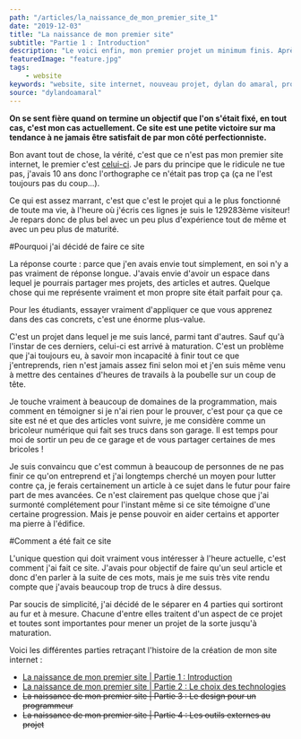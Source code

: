 ```yaml
---
path: "/articles/la_naissance_de_mon_premier_site_1"
date: "2019-12-03"
title: "La naissance de mon premier site"
subtitle: "Partie 1 : Introduction"
description: "Le voici enfin, mon premier projet un minimum finis. Après des dizaines de projets abandonnés, j'arrive enfin à finir quelque chose et ce quelque chose c'est mon site! Quoi de mieux comme premier article que de parler de ce site qui m'a occupé un peu de mon temps libre."
featuredImage: "feature.jpg"
tags:
    - website
keywords: "website, site internet, nouveau projet, dylan do amaral, programmation, front end, gatsby, site vitrine, blog, blogs, article, articles, faire un blog, écrire des articles, site statique"
source: "dylandoamaral"
---
```


**On se sent fière quand on termine un objectif que l'on s'était fixé, en tout cas, c'est mon cas actuellement. Ce site est une petite victoire sur ma tendance à ne jamais être satisfait de par mon côté perfectionniste.**

Bon avant tout de chose, la vérité, c'est que ce n'est pas mon premier site internet, le premier c'est [celui-ci](http://astuce-invizimals.e-monsite.com/). Je pars du principe que le ridicule ne tue pas, j'avais 10 ans donc l'orthographe ce n'était pas trop ça (ça ne l'est toujours pas du coup...). 

Ce qui est assez marrant, c'est que c'est le projet qui a le plus fonctionné de toute ma vie, à l'heure où j'écris ces lignes je suis le 129283ème visiteur! Je repars donc de plus bel avec un peu plus d'expérience tout de même et avec un peu plus de maturité.

#Pourquoi j'ai décidé de faire ce site

La réponse courte : parce que j'en avais envie tout simplement, en soi n'y a pas vraiment de réponse longue. J'avais envie d'avoir un espace dans lequel je pourrais partager mes projets, des articles et autres. Quelque chose qui me représente vraiment et mon propre site était parfait pour ça.

<aside-element>
    <callout-element type="advice">Pour les étudiants, essayer vraiment d'appliquer ce que vous apprenez dans des cas concrets, c'est une énorme plus-value.</callout-element>
</aside-element>

C'est un projet dans lequel je me suis lancé, parmi tant d'autres. Sauf qu'à l'instar de ces derniers, celui-ci est arrivé à maturation. C'est un problème que j'ai toujours eu, à savoir mon incapacité à finir tout ce que j'entreprends, rien n'est jamais assez fini selon moi et j'en suis même venu à mettre des centaines d'heures de travails à la poubelle sur un coup de tête.

Je touche vraiment à beaucoup de domaines de la programmation, mais comment en témoigner si je n'ai rien pour le prouver, c'est pour ça que ce site est né et que des articles vont suivre, je me considère comme un bricoleur numérique qui fait ses trucs dans son garage. Il est temps pour moi de sortir un peu de ce garage et de vous partager certaines de mes bricoles !

Je suis convaincu que c'est commun à beaucoup de personnes de ne pas finir ce qu'on entreprend et j'ai longtemps cherché un moyen pour lutter contre ça, je ferais certainement un article à ce sujet dans le futur pour faire part de mes avancées. Ce n'est clairement pas quelque chose que j'ai surmonté complétement pour l'instant même si ce site témoigne d'une certaine progression. Mais je pense pouvoir en aider certains et apporter ma pierre à l'édifice.

#Comment a été fait ce site

L'unique question qui doit vraiment vous intéresser à l'heure actuelle, c'est comment j'ai fait ce site. J'avais pour objectif de faire qu'un seul article et donc d'en parler à la suite de ces mots, mais je me suis très vite rendu compte que j'avais beaucoup trop de trucs à dire dessus.

Par soucis de simplicité, j'ai décidé de le séparer en 4 parties qui sortiront au fur et à mesure. Chacune d'entre elles traitent d'un aspect de ce projet et toutes sont importantes pour mener un projet de la sorte jusqu'à maturation.

Voici les différentes parties retraçant l'histoire de la création de mon site internet :
- [La naissance de mon premier site | Partie 1 : Introduction](/articles/la_naissance_de_mon_premier_site_1)
- [La naissance de mon premier site | Partie 2 : Le choix des technologies](/articles/la_naissance_de_mon_premier_site_2)
- ~~La naissance de mon premier site | Partie 3 : Le design pour un programmeur~~
- ~~La naissance de mon premier site | Partie 4 : Les outils externes au projet~~


